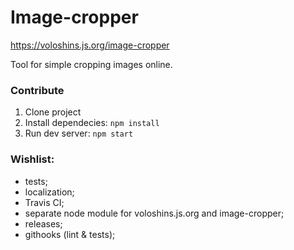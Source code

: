 # Image-cropper
https://voloshins.js.org/image-cropper

Tool for simple cropping images online.

### Contribute
1. Clone project
2. Install dependecies:
```npm install```
3. Run dev server:
```npm start```

### Wishlist:
- tests;
- localization;
- Travis CI;
- separate node module for voloshins.js.org and image-cropper;
- releases;
- githooks (lint & tests);

